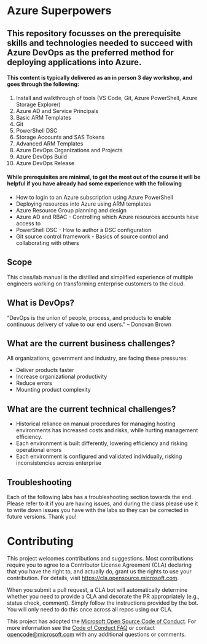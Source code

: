# Azure Superpowers
 
## This repository focusses on the prerequisite skills and technologies needed to succeed with Azure DevOps as the preferred method for deploying applications into Azure.

#### This content is typically delivered as an in person 3 day workshop, and goes through the following:
1.	Install and walkthrough of tools (VS Code, Git, Azure PowerShell, Azure Storage Explorer)
2.	Azure AD and Service Principals
3.	Basic ARM Templates
4.	Git
5.	PowerShell DSC
6.	Storage Accounts and SAS Tokens
7.	Advanced ARM Templates
8.	Azure DevOps Organizations and Projects
9.	Azure DevOps Build
10.	Azure DevOps Release
 
#### While prerequisites are minimal, to get the most out of the course it will be helpful if you have already had some experience with the following
*	How to login to an Azure subscription using Azure PowerShell
*	Deploying resources into Azure using ARM templates
*	Azure Resource Group planning and design
*	Azure AD and RBAC - Controlling which Azure resources accounts have access to
*	PowerShell DSC - How to author a DSC configuration
*	Git source control framework - Basics of source control and collaborating with others

## Scope
This class/lab manual is the distilled and simplified experience of multiple engineers working on transforming enterprise customers to the cloud.

## What is DevOps?
“DevOps is the union of people, process, and products to enable continuous delivery of value to our end users.” – Donovan Brown

## What are the current business challenges?
All organizations, government and industry, are facing these pressures: 
*	Deliver products faster
*	Increase organizational productivity
*	Reduce errors
*	Mounting product complexity

## What are the current technical challenges?
*	Historical reliance on manual procedures for managing hosting environments has increased costs and risks, while hurting management efficiency.
*	Each environment is built differently, lowering efficiency and risking operational errors
*	Each environment is configured and validated individually, risking inconsistencies across enterprise

## Troubleshooting
Each of the following labs has a troubleshooting section towards the end.  Please refer to it if you are having issues, and during the class please use it to write down issues you have with the labs so they can be corrected in future versions.  Thank you!

# Contributing

This project welcomes contributions and suggestions.  Most contributions require you to agree to a
Contributor License Agreement (CLA) declaring that you have the right to, and actually do, grant us
the rights to use your contribution. For details, visit https://cla.opensource.microsoft.com.

When you submit a pull request, a CLA bot will automatically determine whether you need to provide
a CLA and decorate the PR appropriately (e.g., status check, comment). Simply follow the instructions
provided by the bot. You will only need to do this once across all repos using our CLA.

This project has adopted the [Microsoft Open Source Code of Conduct](https://opensource.microsoft.com/codeofconduct/).
For more information see the [Code of Conduct FAQ](https://opensource.microsoft.com/codeofconduct/faq/) or
contact [opencode@microsoft.com](mailto:opencode@microsoft.com) with any additional questions or comments.